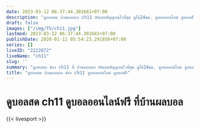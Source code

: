 ```yaml
---
date: 2023-03-12 06:37:44.301681+07:00
description: "ดูบอลสด บ้านผลบอล ch11 อัพเดทสัญญาณไวที่สุด ดูได้24ชม. ดูบอลออนไลน์ ดูบอลฟรี"
draft: false
images: ["/img/TV/ch11.jpg"]
lastmod: 2023-03-12 06:37:44.301681+07:00
publishDate: 2020-01-12 05:54:23.291856+07:00
series: []
liveID: "2222872"
liveName: "ch11"
slug: ''
summary: "ดูบอลสด ช่อง ch11 ที่ บ้านผลบอล อัพเดทสัญญาณไวที่สุด ดูได้24ชม. ดูบอลออนไลน์ ดูบอลฟรี"
title: "ดูบอลสด บ้านผลบอล ช่อง ch11 ดูบอลออนไลน์ ดูบอลฟรี"
---
```


# ดูบอลสด ch11 ดูบอลออนไลน์ฟรี ที่บ้านผลบอล

{{< livesport >}}
